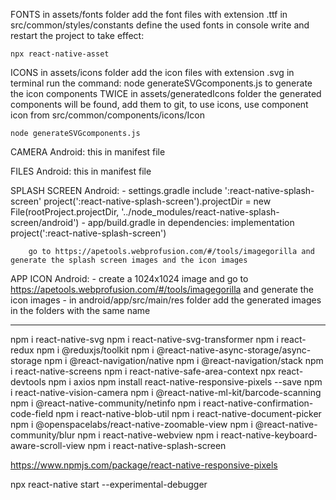 FONTS
    in assets/fonts folder add the font files with extension .ttf
    in src/common/styles/constants define the used fonts
    in console write and restart the project to take effect:  

    npx react-native-asset 
ICONS
    in assets/icons folder add the icon files with extension .svg
    in terminal run the command: node generateSVGcomponents.js to generate the icon components TWICE
    in assets/generatedIcons folder the generated components will be found, add them to git,
    to use icons, use component icon from src/common/components/icons/Icon

    node generateSVGcomponents.js

CAMERA 
    Android:
        <uses-permission android:name="android.permission.CAMERA" /> this in manifest file
    

FILES 
    Android:
        <uses-permission android:name="android.permission.READ_EXTERNAL_STORAGE" />
        <uses-permission android:name="android.permission.WRITE_EXTERNAL_STORAGE" />
        <uses-permission android:name="android.permission.DOWNLOAD_WITHOUT_NOTIFICATION" /> this in manifest file

SPLASH SCREEN
    Android: 
        - settings.gradle
        include ':react-native-splash-screen'
        project(':react-native-splash-screen').projectDir = new File(rootProject.projectDir, '../node_modules/react-native-splash-screen/android')
        - app/build.gradle
         in dependencies:
                implementation project(':react-native-splash-screen')
    
        go to https://apetools.webprofusion.com/#/tools/imagegorilla and generate the splash screen images and the icon images
APP ICON 
    Android:
        - create a 1024x1024 image and go to https://apetools.webprofusion.com/#/tools/imagegorilla and generate the icon images
        - in android/app/src/main/res folder add the generated images in the folders with the same name

---------------------------------------------------------
npm i react-native-svg
npm i react-native-svg-transformer
npm i react-redux
npm i @reduxjs/toolkit
npm i @react-native-async-storage/async-storage
npm i @react-navigation/native
npm i @react-navigation/stack
npm i react-native-screens
npm i react-native-safe-area-context
npx react-devtools
npm i axios
npm install react-native-responsive-pixels --save
npm i react-native-vision-camera
npm i @react-native-ml-kit/barcode-scanning
npm i @react-native-community/netinfo
npm i react-native-confirmation-code-field
npm i react-native-blob-util
npm i react-native-document-picker
npm i @openspacelabs/react-native-zoomable-view
npm i @react-native-community/blur
npm i react-native-webview
npm i react-native-keyboard-aware-scroll-view
npm i react-native-splash-screen










https://www.npmjs.com/package/react-native-responsive-pixels



npx react-native start --experimental-debugger
